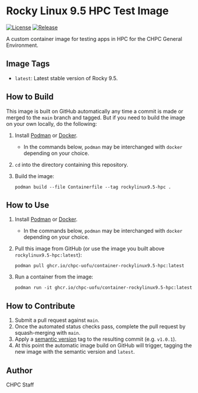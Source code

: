 # Rocky Linux 9.5 HPC Test Image

[![License](https://img.shields.io/badge/License-BSD_3--Clause-blue.svg)](https://opensource.org/licenses/BSD-3-Clause)
[![Release](https://github.com/CHPC-UofU/container-rockylinux9.5-hpc/actions/workflows/release.yml/badge.svg)](https://github.com/CHPC-UofU/container-rockylinux9.5-hpc/actions/workflows/release.yml)

A custom container image for testing apps in HPC for the CHPC General Environment.

## Image Tags

* `latest`: Latest stable version of Rocky 9.5.

## How to Build

This image is built on GitHub automatically any time a commit is made or merged to the `main` branch and tagged. But if you need to build the image on your own locally, do the following:

1. Install [Podman](https://podman.io/getting-started/installation) or [Docker](https://docs.docker.com/get-docker/).
    * In the commands below, `podman` may be interchanged with `docker` depending on your choice.
2. `cd` into the directory containing this repository.
3. Build the image:

   ```shell
   podman build --file Containerfile --tag rockylinux9.5-hpc .   
   ```

## How to Use

1. Install [Podman](https://podman.io/getting-started/installation) or [Docker](https://docs.docker.com/get-docker/).
    * In the commands below, `podman` may be interchanged with `docker` depending on your choice.
1. Pull this image from GitHub (or use the image you built above `rockylinux9.5-hpc:latest`):

   ```shell
   podman pull ghcr.io/chpc-uofu/container-rockylinux9.5-hpc:latest
   ```
1. Run a container from the image:

   ```shell
   podman run -it ghcr.io/chpc-uofu/container-rockylinux9.5-hpc:latest
   ```

## How to Contribute

1. Submit a pull request against `main`.
1. Once the automated status checks pass, complete the pull request by squash-merging with `main`.
1. Apply a [semantic version](https://semver.org/) tag to the resulting commit (e.g. `v1.0.1`).
1. At this point the automatic image build on GitHub will trigger, tagging the new image with the semantic version and `latest`.

## Author

CHPC Staff
